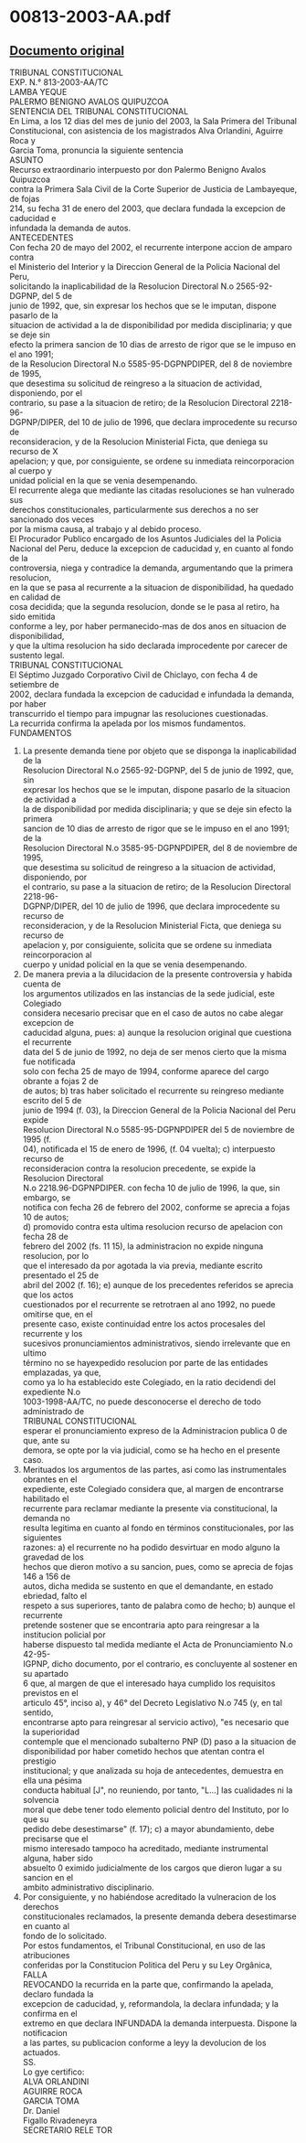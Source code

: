 
00813-2003-AA.pdf
=================
  
[Documento original](https://tc.gob.pe/jurisprudencia/2003/00813-2003-AA.pdf)  
---  
TRIBUNAL CONSTITUCIONAL  
EXP. N.° 813-2003-AA/TC  
LAMBA YEQUE  
PALERMO BENIGNO AVALOS QUIPUZCOA  
SENTENCIA DEL TRIBUNAL CONSTITUCIONAL  
En Lima, a los 12 dias del mes de junio del 2003, la Sala Primera del Tribunal  
Constitucional, con asistencia de los magistrados Alva Orlandini, Aguirre Roca y  
Garcia Toma, pronuncia la siguiente sentencia  
ASUNTO  
Recurso extraordinario interpuesto por don Palermo Benigno Avalos Quipuzcoa  
contra la Primera Sala Civil de la Corte Superior de Justicia de Lambayeque, de fojas  
214, su fecha 31 de enero del 2003, que declara fundada la excepcion de caducidad e  
infundada la demanda de autos.  
ANTECEDENTES  
Con fecha 20 de mayo del 2002, el recurrente interpone accion de amparo contra  
el Ministerio del Interior y la Direccion General de la Policia Nacional del Peru,  
solicitando la inaplicabilidad de la Resolucion Directoral N.o 2565-92-DGPNP, del 5 de  
junio de 1992, que, sin expresar los hechos que se le imputan, dispone pasarlo de la  
situacion de actividad a la de disponibilidad por medida disciplinaria; y que se deje sin  
efecto la primera sancion de 10 dias de arresto de rigor que se le impuso en el ano 1991;  
de la Resolucion Directoral N.o 5585-95-DGPNPDIPER, del 8 de noviembre de 1995,  
que desestima su solicitud de reingreso a la situacion de actividad, disponiendo, por el  
contrario, su pase a la situacion de retiro; de la Resolucion Directoral 2218-96-  
DGPNP/DIPER, del 10 de julio de 1996, que declara improcedente su recurso de  
reconsideracion, y de la Resolucion Ministerial Ficta, que deniega su recurso de X  
apelacion; y que, por consiguiente, se ordene su inmediata reincorporacion al cuerpo y  
unidad policial en la que se venia desempenando.  
El recurrente alega que mediante las citadas resoluciones se han vulnerado sus  
derechos constitucionales, particularmente sus derechos a no ser sancionado dos veces  
por la misma causa, al trabajo y al debido proceso.  
El Procurador Publico encargado de los Asuntos Judiciales del la Policia  
Nacional del Peru, deduce la excepcion de caducidad y, en cuanto al fondo de la  
controversia, niega y contradice la demanda, argumentando que la primera resolucion,  
en la que se pasa al recurrente a la situacion de disponibilidad, ha quedado en calidad de  
cosa decidida; que la segunda resolucion, donde se le pasa al retiro, ha sido emitida  
conforme a ley, por haber permanecido-mas de dos anos en situacion de disponibilidad,  
y que la ultima resolucion ha sido declarada improcedente por carecer de sustento legal.  
TRIBUNAL CONSTITUCIONAL  
El Séptimo Juzgado Corporativo Civil de Chiclayo, con fecha 4 de setiembre de  
2002, declara fundada la excepcion de caducidad e infundada la demanda, por haber  
transcurrido el tiempo para impugnar las resoluciones cuestionadas.  
La recurrida confirma la apelada por los mismos fundamentos.  
FUNDAMENTOS  
1. La presente demanda tiene por objeto que se disponga la inaplicabilidad de la  
Resolucion Directoral N.o 2565-92-DGPNP, del 5 de junio de 1992, que, sin  
expresar los hechos que se le imputan, dispone pasarlo de la situacion de actividad a  
la de disponibilidad por medida disciplinaria; y que se deje sin efecto la primera  
sancion de 10 dias de arresto de rigor que se le impuso en el ano 1991; de la  
Resolucion Directoral N.o 3585-95-DGPNPDIPER, del 8 de noviembre de 1995,  
que desestima su solicitud de reingreso a la situacion de actividad, disponiendo, por  
el contrario, su pase a la situacion de retiro; de la Resolucion Directoral 2218-96-  
DGPNP/DIPER, del 10 de julio de 1996, que declara improcedente su recurso de  
reconsideracion, y de la Resolucion Ministerial Ficta, que deniega su recurso de  
apelacion y, por consiguiente, solicita que se ordene su inmediata reincorporacion al  
cuerpo y unidad policial en la que se venia desempenando.  
2. De manera previa a la dilucidacion de la presente controversia y habida cuenta de  
los argumentos utilizados en las instancias de la sede judicial, este Colegiado  
considera necesario precisar que en el caso de autos no cabe alegar excepcion de  
caducidad alguna, pues: a) aunque la resolucion original que cuestiona el recurrente  
data del 5 de junio de 1992, no deja de ser menos cierto que la misma fue notificada  
solo con fecha 25 de mayo de 1994, conforme aparece del cargo obrante a fojas 2 de  
de autos; b) tras haber solicitado el recurrente su reingreso mediante escrito del 5 de  
junio de 1994 (f. 03), la Direccion General de la Policia Nacional del Peru expide  
Resolucion Directoral N.o 5585-95-DGPNPDIPER del 5 de noviembre de 1995 (f.  
04), notificada el 15 de enero de 1996, (f. 04 vuelta); c) interpuesto recurso de  
reconsideracion contra la resolucion precedente, se expide la Resolucion Directoral  
N.o 2218.96-DGPNPDIPER. con fecha 10 de julio de 1996, la que, sin embargo, se  
notifica con fecha 26 de febrero del 2002, conforme se aprecia a fojas 10 de autos;  
d) promovido contra esta ultima resolucion recurso de apelacion con fecha 28 de  
febrero del 2002 (fs. 11 15), la administracion no expide ninguna resolucion, por lo  
que el interesado da por agotada la via previa, mediante escrito presentado el 25 de  
abril del 2002 (f. 16); e) aunque de los precedentes referidos se aprecia que los actos  
cuestionados por el recurrente se retrotraen al ano 1992, no puede omitirse que, en el  
presente caso, existe continuidad entre los actos procesales del recurrente y los  
sucesivos pronunciamientos administrativos, siendo irrelevante que en ultimo  
término no se hayexpedido resolucion por parte de las entidades emplazadas, ya que,  
como ya lo ha establecido este Colegiado, en la ratio decidendi del expediente N.o  
1003-1998-AA/TC, no puede desconocerse el derecho de todo administrado de  
TRIBUNAL CONSTITUCIONAL  
esperar el pronunciamiento expreso de la Administracion publica 0 de que, ante su  
demora, se opte por la via judicial, como se ha hecho en el presente caso.  
3. Merituados los argumentos de las partes, asi como las instrumentales obrantes en el  
expediente, este Colegiado considera que, al margen de encontrarse habilitado el  
recurrente para reclamar mediante la presente via constitucional, la demanda no  
resulta legitima en cuanto al fondo en términos constitucionales, por las siguientes  
razones: a) el recurrente no ha podido desvirtuar en modo alguno la gravedad de los  
hechos que dieron motivo a su sancion, pues, como se aprecia de fojas 146 a 156 de  
autos, dicha medida se sustento en que el demandante, en estado ebriedad, falto el  
respeto a sus superiores, tanto de palabra como de hecho; b) aunque el recurrente  
pretende sostener que se encontraria apto para reingresar a la institucion policial por  
haberse dispuesto tal medida mediante el Acta de Pronunciamiento N.o 42-95-  
IGPNP, dicho documento, por el contrario, es concluyente al sostener en su apartado  
6 que, al margen de que el interesado haya cumplido los requisitos previstos en el  
articulo 45°, inciso a), y 46° del Decreto Legislativo N.o 745 (y, en tal sentido,  
encontrarse apto para reingresar al servicio activo), "es necesario que la superioridad  
contemple que el mencionado subalterno PNP (D) paso a la situacion de  
disponibilidad por haber cometido hechos que atentan contra el prestigio  
institucional; y que analizada su hoja de antecedentes, demuestra en ella una pésima  
conducta habitual [J", no reuniendo, por tanto, "L...] las cualidades ni la solvencia  
moral que debe tener todo elemento policial dentro del Instituto, por lo que su  
pedido debe desestimarse" (f. 17); c) a mayor abundamiento, debe precisarse que el  
mismo interesado tampoco ha acreditado, mediante instrumental alguna, haber sido  
absuelto 0 eximido judicialmente de los cargos que dieron lugar a su sancion en el  
ambito administrativo disciplinario.  
4. Por consiguiente, y no habiéndose acreditado la vulneracion de los derechos  
constitucionales reclamados, la presente demanda debera desestimarse en cuanto al  
fondo de lo solicitado.  
Por estos fundamentos, el Tribunal Constitucional, en uso de las atribuciones  
conferidas por la Constitucion Politica del Peru y su Ley Orgânica,  
FALLA  
REVOCANDO la recurrida en la parte que, confirmando la apelada, declaro fundada la  
excepcion de caducidad, y, reformandola, la declara infundada; y la confirma en el  
extremo en que declara INFUNDADA la demanda interpuesta. Dispone la notificacion  
a las partes, su publicacion conforme a leyy la devolucion de los actuados.  
SS.  
Lo gye certifico:  
ALVA ORLANDINI  
AGUIRRE ROCA  
GARCIA TOMA  
Dr. Daniel  
Figallo Rivadeneyra  
SECRETARIO RELE TOR